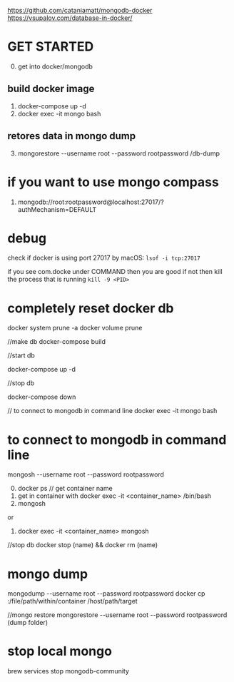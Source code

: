 https://github.com/cataniamatt/mongodb-docker
https://vsupalov.com/database-in-docker/

# GET STARTED
0. get into docker/mongodb
## build docker image
1. docker-compose up -d
2. docker exec -it mongo bash
## retores data in mongo dump
3. mongorestore --username root --password rootpassword /db-dump 


# if you want to use mongo compass
1. mongodb://root:rootpassword@localhost:27017/?authMechanism=DEFAULT


# debug
check if docker is using port 27017 by 
macOS: `lsof -i tcp:27017`

if you see com.docke under COMMAND then you are good if not then kill the process that is running
`kill -9 <PID>`

# completely reset docker db

docker system prune -a
docker volume prune 

//make db
docker-compose build

//start db

docker-compose up -d

//stop db

docker-compose down

// to connect to mongodb in command line
docker exec -it mongo bash

# to connect to mongodb in command line
 mongosh --username root --password rootpassword

0. docker ps // get container name
1. get in container with docker exec -it <container_name> /bin/bash
2. mongosh

or 

1. docker exec -it <container_name> mongosh

//stop db
docker stop (name) && docker rm (name)

# mongo dump
mongodump --username root --password rootpassword
docker cp <containerId>:/file/path/within/container /host/path/target

//mongo restore
mongorestore --username root --password rootpassword (dump folder)

# stop local mongo
brew services stop mongodb-community